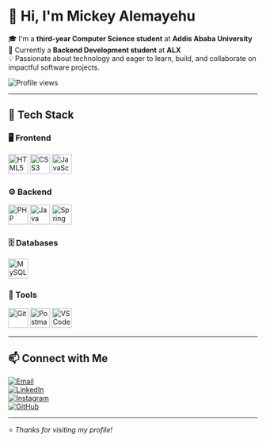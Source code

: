 # 👋 Hi, I'm Mickey Alemayehu

🎓 I'm a **third-year Computer Science student** at **Addis Ababa University**  
🔧 Currently a **Backend Development student** at **ALX**  
💡 Passionate about technology and eager to learn, build, and collaborate on impactful software projects.

![Profile views](https://komarev.com/ghpvc/?username=MickeyAlemayehu&color=0e75b6&style=flat)

---

## 🧰 Tech Stack

### 🖥️ Frontend  
<p>
  <img src="https://cdn.jsdelivr.net/gh/devicons/devicon/icons/html5/html5-original.svg" alt="HTML5" width="40" />
  <img src="https://cdn.jsdelivr.net/gh/devicons/devicon/icons/css3/css3-original.svg" alt="CSS3" width="40" />
  <img src="https://cdn.jsdelivr.net/gh/devicons/devicon/icons/javascript/javascript-original.svg" alt="JavaScript" width="40" />
</p>

### ⚙️ Backend  
<p>
  <img src="https://cdn.jsdelivr.net/gh/devicons/devicon/icons/php/php-original.svg" alt="PHP" width="40" />
  <img src="https://cdn.jsdelivr.net/gh/devicons/devicon/icons/java/java-original.svg" alt="Java" width="40" />
  <img src="https://cdn.jsdelivr.net/gh/devicons/devicon/icons/spring/spring-original.svg" alt="Spring" width="40" />
</p>

### 🗄️ Databases  
<p>
  <img src="https://cdn.jsdelivr.net/gh/devicons/devicon/icons/mysql/mysql-original.svg" alt="MySQL" width="40" />
</p>

### 🧪 Tools  
<p>
  <img src="https://cdn.jsdelivr.net/gh/devicons/devicon/icons/git/git-original.svg" alt="Git" width="40" />
  <img src="https://cdn.jsdelivr.net/gh/devicons/devicon/icons/postman/postman-original.svg" alt="Postman" width="40" />
  <img src="https://cdn.jsdelivr.net/gh/devicons/devicon/icons/vscode/vscode-original.svg" alt="VS Code" width="40" />
</p>

---

## 📫 Connect with Me

[![Email](https://img.shields.io/badge/Email-michaelzewdu1996@gmail.com-red)](mailto:michaelzewdu1996@gmail.com)  
[![LinkedIn](https://img.shields.io/badge/LinkedIn-blue?logo=linkedin)](https://www.linkedin.com/in/michaelzewdu)  
[![Instagram](https://img.shields.io/badge/Instagram-%23E4405F?logo=instagram&logoColor=white)](https://www.instagram.com/mickey_innit/)  
[![GitHub](https://img.shields.io/badge/GitHub-100000?logo=github&logoColor=white)](https://github.com/MickeyAlemayehu)

---

⭐️ *Thanks for visiting my profile!*

